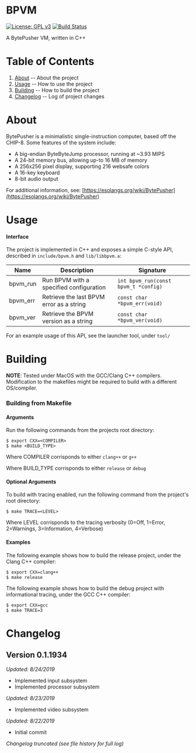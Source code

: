 BPVM
=

[![License: GPL v3](https://img.shields.io/badge/License-GPLv3-blue.svg)](https://www.gnu.org/licenses/gpl-3.0) [![Build Status](https://travis-ci.com/majestic53/bpvm.svg?branch=master)](https://travis-ci.com/majestic53/bpvm)

A BytePusher VM, written in C++

Table of Contents
=

1. [About](https://github.com/majestic53/bpvm#about) -- About the project
2. [Usage](https://github.com/majestic53/bpvm#usage) -- How to use the project
3. [Building](https://github.com/majestic53/bpvm#building) -- How to build the project
4. [Changelog](https://github.com/majestic53/bpvm#changelog) -- Log of project changes

About
=

BytePusher is a minimalistic single-instruction computer, based off the CHIP-8. Some features of the system include:
* A big-endian ByteByteJump processor, running at \~3.93 MIPS
* A 24-bit memory bus, allowing up-to 16 MB of memory
* A 256x256 pixel display, supporting 216 websafe colors
* A 16-key keyboard
* 8-bit audio output

For additional information, see: [https://esolangs.org/wiki/BytePusher](https://esolangs.org/wiki/BytePusher)

Usage
=

#### Interface

The project is implemented in C++ and exposes a simple C-style API, described in ```include/bpvm.h``` and ```lib/libbpvm.a```:

|Name    |Description                             |Signature                               |
|--------|----------------------------------------|----------------------------------------|
|bpvm_run|Run BPVM with a specified configuration |```int bpvm_run(const bpvm_t *config)```|
|bpvm_err|Retrieve the last BPVM error as a string|```const char *bpvm_err(void)```        |
|bpvm_ver|Retrieve the BPVM version as a string   |```const char *bpvm_ver(void)```        |

For an example usage of this API, see the launcher tool, under ```tool/```

Building
=

__NOTE__: Tested under MacOS with the GCC/Clang C++ compilers. Modification to the makefiles might be required to build with a different OS/compiler.

### Building from Makefile

#### Arguments

Run the following commands from the projects root directory:

```
$ export CXX=<COMPILER>
$ make <BUILD_TYPE>
```

Where COMPILER corrisponds to either ```clang++``` or ```g++```

Where BUILD_TYPE corrisponds to either ```release``` or ```debug```

#### Optional Arguments

To build with tracing enabled, run the following command from the project's root directory:

```
$ make TRACE=<LEVEL>
```

Where LEVEL corrisponds to the tracing verbosity (0=Off, 1=Error, 2=Warnings, 3=Information, 4=Verbose)

#### Examples

The following example shows how to build the release project, under the Clang C++ compiler:

```
$ export CXX=clang++
$ make release
```

The following example shows how to build the debug project with informational tracing, under the GCC C++ compiler:

```
$ export CXX=gcc
$ make TRACE=3
```

Changelog
=

Version 0.1.1934
-

*Updated: 8/24/2019*

* Implemented input subsystem
* Implemented processor subsystem

*Updated: 8/23/2019*

* Implemented video subsystem

*Updated: 8/22/2019*

* Initial commit

*Changelog truncated (see file history for full log)*
